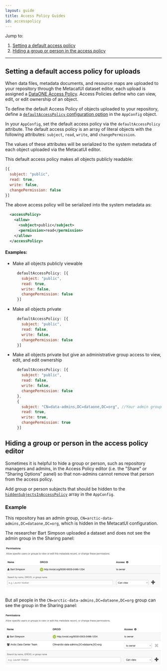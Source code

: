 ```yaml
---
layout: guide
title: Access Policy Guides
id: accesspolicy
---
```


Jump to:
1. [Setting a default access policy](#setting-a-default-access-policy-for-uploads)
2. [Hiding a group or person in the access policy](#hiding-a-group-or-person-in-the-access-policy-editor)

------
## Setting a default access policy for uploads

When data files, metadata documents, and resource maps are uploaded to your repository
through the MetacatUI dataset editor, each upload is assigned a [DataONE Access Policy](https://releases.dataone.org/online/api-documentation-v2.0.1/apis/Types.html#Types.AccessPolicy). Access Policies define who can view, edit, or edit ownership of an object.

To define the default Access Policy of objects uploaded to your repository,
define a [`defaultAccessPolicy` configuration option](../docs/AppConfig.html#defaultAccessPolicy) in the `AppConfig` object.

In your `AppConfig`, set the default access policy via the `defaultAccessPolicy` attribute. The default access policy is an array of literal objects
with the following attributes:
`subject`, `read`, `write`, and `changePermission`.

The values of these attributes will be serialized to the system metadata of each object uploaded via the MetacatUI editor.

This default access policy makes all objects publicly readable:
  ```javascript
  [{
    subject: "public",
    read: true,
    write: false,
    changePermission: false
  }]
  ```

The above access policy will be serialized into the system metadata as:
  ```xml
    <accessPolicy>
      <allow>
        <subject>public</subject>
        <permission>read</permission>
      </allow>
    </accessPolicy>
  ```

#### Examples:
- Make all objects publicly viewable

  ```js
    defaultAccessPolicy: [{
      subject: "public",
      read: true,
      write: false,
      changePermission: false
    }]
  ```
- Make all objects private

  ```js
    defaultAccessPolicy: [{
      subject: "public",
      read: false,
      write: false,
      changePermission: false
    }]
  ```

- Make all objects private but give an administrative group access to view, edit, and edit ownership

  ```js
    defaultAccessPolicy: [{
      subject: "public",
      read: false,
      write: false,
      changePermission: false
    },
    {
      subject: "CN=data-admins,DC=dataone,DC=org", //Your admin group ID/subject
      read: true,
      write: true,
      changePermission: true
    }]
  ```

## Hiding a group or person in the access policy editor

Sometimes it is helpful to hide a group or person, such as repository managers and admins, in the Access Policy editor (i.e. the "Share" or "Sharing Options" panel) so that non-admins cannot remove that person from the access policy.

Add group or person subjects that should be hidden to the [`hiddenSubjectsInAccessPolicy`](https://nceas.github.io/metacatui/docs/AppConfig.html#hiddenSubjectsInAccessPolicy) array in the `AppConfig`.
### Example

This repository has an admin group, `CN=arctic-data-admins,DC=dataone,DC=org`, which is hidden in the MetacatUI configuration.

The researcher Bart Simpson uploaded a dataset and does not see the admin group in the Sharing panel:

![Researcher's view](images/accpol/researcherview.png)

But all people in the  `CN=arctic-data-admins,DC=dataone,DC=org` group can see the group in the Sharing panel:

![Admin's view](images/accpol/adminview.png)